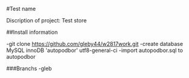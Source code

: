 #Test name


Discription of project:
Test store


##Install information


-git clone https://github.com/gleby44/w2817work.git
-create database MySQL innoDB 'autopodbor' utf8-general-ci
-import autopodbor.sql to autopodbor

###Branchs
-gleb


